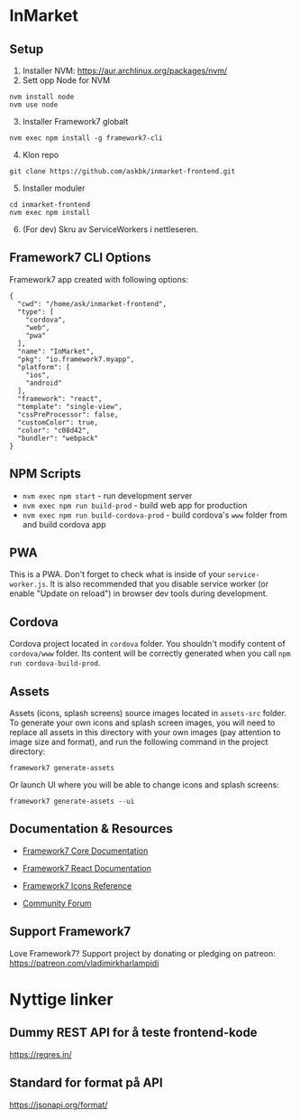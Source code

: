 # InMarket

## Setup

1.  Installer NVM: https://aur.archlinux.org/packages/nvm/
2.  Sett opp Node for NVM
```
nvm install node
nvm use node
```
3.  Installer Framework7 globalt
```
nvm exec npm install -g framework7-cli
```
4.  Klon repo
```
git clone https://github.com/askbk/inmarket-frontend.git
```
5.  Installer moduler
```
cd inmarket-frontend
nvm exec npm install
```
6.  (For dev) Skru av ServiceWorkers i nettleseren.

## Framework7 CLI Options

Framework7 app created with following options:

```
{
  "cwd": "/home/ask/inmarket-frontend",
  "type": [
    "cordova",
    "web",
    "pwa"
  ],
  "name": "InMarket",
  "pkg": "io.framework7.myapp",
  "platform": [
    "ios",
    "android"
  ],
  "framework": "react",
  "template": "single-view",
  "cssPreProcessor": false,
  "customColor": true,
  "color": "c08d42",
  "bundler": "webpack"
}
```

## NPM Scripts

* `nvm exec npm start` - run development server
* `nvm exec npm run build-prod` - build web app for production
* `nvm exec npm run build-cordova-prod` - build cordova's `www` folder from and build cordova app
## PWA

This is a PWA. Don't forget to check what is inside of your `service-worker.js`. It is also recommended that you disable service worker (or enable "Update on reload") in browser dev tools during development.

## Cordova

Cordova project located in `cordova` folder. You shouldn't modify content of `cordova/www` folder. Its content will be correctly generated when you call `npm run cordova-build-prod`.

## Assets

Assets (icons, splash screens) source images located in `assets-src` folder. To generate your own icons and splash screen images, you will need to replace all assets in this directory with your own images (pay attention to image size and format), and run the following command in the project directory:

```
framework7 generate-assets
```

Or launch UI where you will be able to change icons and splash screens:

```
framework7 generate-assets --ui
```

## Documentation & Resources

* [Framework7 Core Documentation](https://framework7.io/docs/)

* [Framework7 React Documentation](https://framework7.io/react/)
* [Framework7 Icons Reference](https://framework7.io/icons/)
* [Community Forum](https://forum.framework7.io)

## Support Framework7

Love Framework7? Support project by donating or pledging on patreon:
https://patreon.com/vladimirkharlampidi


# Nyttige linker
## Dummy REST API for å teste frontend-kode
https://reqres.in/
## Standard for format på API
https://jsonapi.org/format/

